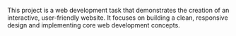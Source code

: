 This project is a web development task that demonstrates the creation of an interactive, user-friendly website. It focuses on building a clean, responsive design and implementing core web development concepts.
